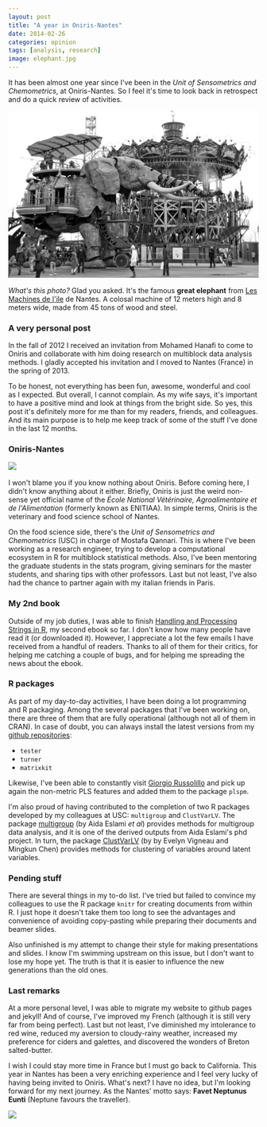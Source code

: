 ```yaml
---
layout: post
title: "A year in Oniris-Nantes"
date: 2014-02-26
categories: opinion
tags: [analysis, research]
image: elephant.jpg
---
```


It has been almost one year since I've been in the *Unit of Sensometrics and Chemometrics*, at 
Oniris-Nantes. So I feel it's time to look back in retrospect and do a quick review of activities.

<!--more-->

<img class="centered" src="/images/elephant.jpg">

*What's this photo?* Glad you asked. It's the famous **great elephant** from 
[Les Machines de l'ile]("http://www.lesmachines-nantes.fr/‎") de Nantes. A colosal machine of
12 meters high and 8 meters wide, made from 45 tons of wood and steel.


### A very personal post

In the fall of 2012 I received an invitation from Mohamed Hanafi to come to Oniris and 
collaborate with him doing research on multiblock data analysis methods. I gladly accepted 
his invitation and I moved to Nantes (France) in the spring of 2013.

To be honest, not everything has been fun, awesome, wonderful and cool as I expected. But 
overall, I cannot complain. As my wife says, it's important to have a positive mind and 
look at things from the bright side. So yes, this post it's definitely more for me than 
for my readers, friends, and colleagues. And its main purpose is to help me keep track 
of some of the stuff I've done in the last 12 months.


### Oniris-Nantes

<a href="http://www.oniris-nantes.fr/recherche/departements-et-unites-de-recherche/unite-sensometrie-et-chimiometrie/">
<img class="centered" src="http://www.oniris-nantes.fr/fileadmin/templates/Oniris/v1/img/logo.jpg">
</a>

I won't blame you if you know nothing about Oniris. Before coming here, I didn't know 
anything about it either. Briefly, Oniris is just the weird non-sense yet official name of the
*École National Vétérinaire, Agroalimentaire et de l'Alimentation* (formerly known as ENITIAA). 
In simple terms, Oniris is the veterinary and food science school of Nantes.

On the food science side, there's the *Unit of Sensometrics and Chemometrics* (USC) in 
charge of Mostafa Qannari. This is where I've been working as a research engineer, trying 
to develop a computational ecosystem in R for multiblock statistical methods. Also, I've 
been mentoring the graduate students in the stats program, giving seminars for the 
master students, and sharing tips with other professors. Last but not least, I've also 
had the chance to partner again with my italian friends in Paris.


### My 2nd book

Outside of my job duties, I was able to finish [Handling and Processing Strings in R](/Handling_and_Processing_Strings_in_R.pdf), 
my second ebook so far. I don't know how many people have read it (or downloaded it). 
However, I appreciate a lot the few emails I have received from a handful 
of readers. Thanks to all of them for their critics, for helping me catching a couple of bugs, 
and for helping me spreading the news about the ebook.


### R packages

As part of my day-to-day activities, I have been doing a lot programming and R packaging. 
Among the several packages that I've been working on, there are three of them that are 
fully operational (although not all of them in CRAN). In case of doubt, you can always 
install the latest versions from my [github repositories](https://github.com/gastonstat/):

- ```tester```
- ```turner```
- ```matrixkit```

Likewise, I've been able to constantly visit [Giorgio Russolillo](http://cnam.academia.edu/GiorgioRussolillo)
and pick up again the non-metric PLS features and added them to the package ```plspm```.

I'm also proud of having contributed to the completion of two R packages developed by my 
colleagues at USC: ```multigroup``` and ```ClustVarLV```. The package 
[multigroup](http://cran.r-project.org/web/packages/multigroup/index.html) (by Aida Eslami *et al*) 
provides methods for multigroup data analysis, and it is one of the derived outputs 
from Aida Eslami's phd project. In turn, the package [ClustVarLV](http://cran.r-project.org/web/packages/ClustVarLV/index.html) 
(by by Evelyn Vigneau and Mingkun Chen) provides methods for clustering 
of variables around latent variables.


### Pending stuff

There are several things in my to-do list. I've tried but failed to convince my colleagues 
to use the R package ```knitr``` for creating documents from within R. I just hope it 
doesn't take them too long to see the advantages and convenience of avoiding copy-pasting 
while preparing their documents and beamer slides.

Also unfinished is my attempt to change their style for making presentations and slides. 
I know I'm swimming upstream on this issue, but I don't want to lose my hope yet. The 
truth is that it is easier to influence the new generations than the old ones.


### Last remarks

At a more personal level, I was able to migrate my website to github pages and jekyll! 
And of course, I've improved my French (although it is still very far from being perfect). 
Last but not least, I've diminished my intolerance to red wine, reduced my aversion to 
cloudy-rainy weather, increased my preference for ciders and galettes, and discovered 
the wonders of Breton salted-butter.

I wish I could stay more time in France but I must go back to California. This year in 
Nantes has been a very enriching experience and I feel very lucky of having being invited 
to Oniris. What's next? I have no idea, but I'm looking forward for my next journey. 
As the Nantes' motto says: **Favet Neptunus Eunti** (Neptune favours the traveller). 

<img class="centered" src="http://www.comboutique.com/shop/products/inprint_small/USR7928/20101024005750_blason_naoned.jpg">